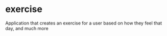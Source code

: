 # exercise
Application that creates an exercise for a user based on how they feel that day, and much more
